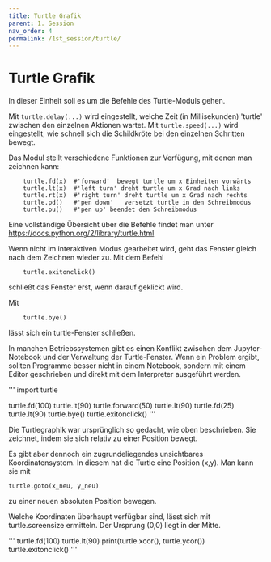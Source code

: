 ```yaml
---
title: Turtle Grafik
parent: 1. Session
nav_order: 4
permalink: /1st_session/turtle/
---
```


# Turtle Grafik

In dieser Einheit soll es um die Befehle des Turtle-Moduls gehen.

Mit `turtle.delay(...)` wird eingestellt,
welche Zeit (in Millisekunden) 'turtle' zwischen den einzelnen Aktionen wartet.
Mit `turtle.speed(...)` wird eingestellt,
wie schnell sich die Schildkröte bei den einzelnen Schritten bewegt.

Das Modul stellt verschiedene Funktionen zur Verfügung,
mit denen man zeichnen kann:

```
    turtle.fd(x)  #'forward'  bewegt turtle um x Einheiten vorwärts
    turtle.lt(x)  #'left turn' dreht turtle um x Grad nach links
    turtle.rt(x)  #'right turn' dreht turtle um x Grad nach rechts
    turtle.pd()   #'pen down'   versetzt turtle in den Schreibmodus
    turtle.pu()   #'pen up' beendet den Schreibmodus
```

Eine vollständige Übersicht über die Befehle findet man unter
https://docs.python.org/2/library/turtle.html

Wenn nicht im interaktiven Modus gearbeitet wird, geht das Fenster
gleich nach dem Zeichnen wieder zu. Mit dem Befehl

```
    turtle.exitonclick()
```

schließt das Fenster erst, wenn darauf geklickt wird.

Mit

```
    turtle.bye()
```

lässt sich ein turtle-Fenster schließen.

In manchen Betriebssystemen gibt es einen Konflikt zwischen dem Jupyter-Notebook und
der Verwaltung der Turtle-Fenster. Wenn ein Problem ergibt, sollten
Programme besser nicht in einem Notebook, sondern mit einem Editor geschrieben und direkt mit dem
Interpreter ausgeführt werden.

'''
import turtle

turtle.fd(100)
turtle.lt(90)
turtle.forward(50)
turtle.lt(90)
turtle.fd(25)
turtle.lt(90)
turtle.bye()
turtle.exitonclick()
'''

Die Turtlegraphik war ursprünglich so gedacht, wie oben beschrieben. Sie zeichnet, indem sie sich relativ zu einer Position bewegt.

Es gibt aber dennoch ein zugrundeliegendes unsichtbares Koordinatensystem. In diesem hat die Turtle eine Position (x,y). Man kann sie mit

    turtle.goto(x_neu, y_neu)

zu einer neuen absoluten Position bewegen.

Welche Koordinaten überhaupt verfügbar sind, lässt sich mit turtle.screensize ermitteln.
Der Ursprung (0,0) liegt in der Mitte.

'''
turtle.fd(100)
turtle.lt(90)
print(turtle.xcor(), turtle.ycor())
turtle.exitonclick()
'''
